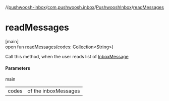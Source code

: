 //[pushwoosh-inbox](../../../index.md)/[com.pushwoosh.inbox](../index.md)/[PushwooshInbox](index.md)/[readMessages](read-messages.md)

# readMessages

[main]\
open fun [readMessages](read-messages.md)(codes: [Collection](https://docs.oracle.com/javase/8/docs/api/java/util/Collection.html)&lt;[String](https://docs.oracle.com/javase/8/docs/api/java/lang/String.html)&gt;)

Call this method, when the user reads list of [InboxMessage](../../com.pushwoosh.inbox.data/-inbox-message/index.md)

#### Parameters

main

| | |
|---|---|
| codes | of the inboxMessages |

